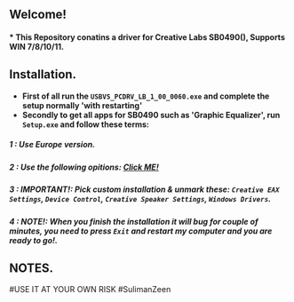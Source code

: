 ## Welcome!

#### * **This Repository conatins a driver for Creative Labs SB0490(), Supports WIN 7/8/10/11.**

## Installation.

- **First of all run the `USBVS_PCDRV_LB_1_00_0060.exe` and complete the setup normally 'with restarting'**
- **Secondly to get all apps for SB0490 such as 'Graphic Equalizer', run `Setup.exe` and follow these terms:**
##### 1 : **Use Europe version.**
##### 2 : **Use the following opitions: [Click ME!](https://i.imgur.com/asc3WzN.png)**
##### 3 : **IMPORTANT!: Pick custom installation & unmark these: `Creative EAX Settings`, `Device Control`, `Creative Speaker Settings`, `Windows Drivers`.**
##### 4 : **NOTE!: When you finish the installation it will bug for couple of minutes, you need to press `Exit` and restart my computer and you are ready to go!.**

## NOTES.


#USE IT AT YOUR OWN RISK #SulimanZeen

